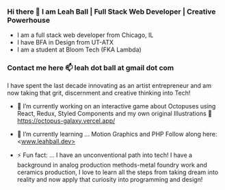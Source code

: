### Hi there 👋 I am Leah Ball | Full Stack Web Developer | Creative Powerhouse
 - I am a full stack web developer from Chicago, IL
 - I have BFA in Design from UT-ATX
 - I am a student at Bloom Tech (FKA Lambda)

### Contact me here 📫 leah dot ball at gmail dot com

I have spent the last decade innovating as an artist entrepreneur and am now taking that grit, discernment and creative thinking into Tech! 

- 🔭 I’m currently working on an interactive game about Octopuses  using React, Redux, Styled Components and my own original Illustrations 🐙 <https://octopus-galaxy.vercel.app/>
- 🌱 I’m currently learning ... Motion Graphics and PHP
     Follow along here: <www.leahball.dev>

- ⚡ Fun fact: ... I have an unconventional path into tech! I have a background in analog production methods-metal foundry work and ceramics production, I love to learn all the steps from taking dream into reality and now apply that curiosity into programming and design!



